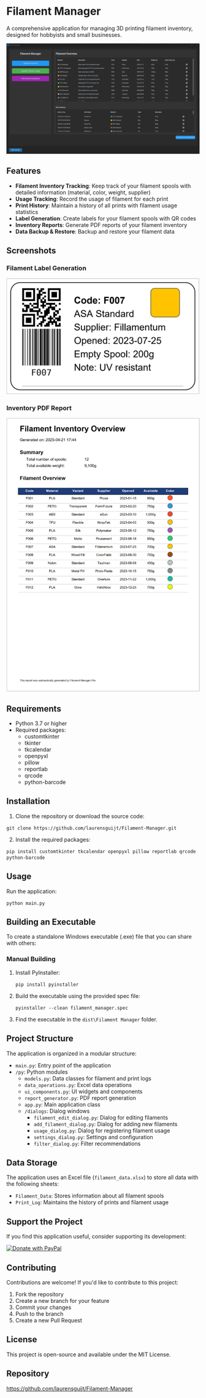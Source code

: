 # Filament Manager

A comprehensive application for managing 3D printing filament inventory, designed for hobbyists and small businesses.

![Filament Manager Main Screen](screenshots/main.png)

## Features

- **Filament Inventory Tracking**: Keep track of your filament spools with detailed information (material, color, weight, supplier)
- **Usage Tracking**: Record the usage of filament for each print
- **Print History**: Maintain a history of all prints with filament usage statistics
- **Label Generation**: Create labels for your filament spools with QR codes
- **Inventory Reports**: Generate PDF reports of your filament inventory
- **Data Backup & Restore**: Backup and restore your filament data

## Screenshots

### Filament Label Generation
![Filament Label](screenshots/Filament_label.png)

### Inventory PDF Report
![Inventory Report](screenshots/Filament_inventory_overview_pdf.png)

## Requirements

- Python 3.7 or higher
- Required packages:
  - customtkinter
  - tkinter
  - tkcalendar
  - openpyxl
  - pillow
  - reportlab
  - qrcode
  - python-barcode

## Installation

1. Clone the repository or download the source code:
```
git clone https://github.com/laurensguijt/Filament-Manager.git
```

2. Install the required packages:
```
pip install customtkinter tkcalendar openpyxl pillow reportlab qrcode python-barcode
```

## Usage

Run the application:

```
python main.py
```

## Building an Executable

To create a standalone Windows executable (.exe) file that you can share with others:

### Manual Building

1. Install PyInstaller:
   ```
   pip install pyinstaller
   ```

2. Build the executable using the provided spec file:
   ```
   pyinstaller --clean filament_manager.spec
   ```

3. Find the executable in the `dist\Filament Manager` folder.

## Project Structure

The application is organized in a modular structure:

- `main.py`: Entry point of the application
- `/py`: Python modules
  - `models.py`: Data classes for filament and print logs
  - `data_operations.py`: Excel data operations
  - `ui_components.py`: UI widgets and components
  - `report_generator.py`: PDF report generation
  - `app.py`: Main application class
  - `/dialogs`: Dialog windows
    - `filament_edit_dialog.py`: Dialog for editing filaments
    - `add_filament_dialog.py`: Dialog for adding new filaments
    - `usage_dialog.py`: Dialog for registering filament usage
    - `settings_dialog.py`: Settings and configuration
    - `filter_dialog.py`: Filter recommendations

## Data Storage

The application uses an Excel file (`filament_data.xlsx`) to store all data with the following sheets:
- `Filament_Data`: Stores information about all filament spools
- `Print_Log`: Maintains the history of prints and filament usage

## Support the Project

If you find this application useful, consider supporting its development:

[![Donate with PayPal](https://img.shields.io/badge/Donate-PayPal-blue.svg)](https://www.paypal.com/donate/?hosted_button_id=WL2FS9CY2E3NA)

## Contributing

Contributions are welcome! If you'd like to contribute to this project:

1. Fork the repository
2. Create a new branch for your feature
3. Commit your changes
4. Push to the branch
5. Create a new Pull Request

## License

This project is open-source and available under the MIT License.

## Repository

https://github.com/laurensguijt/Filament-Manager 
